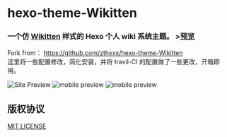# hexo-theme-Wikitten
### 一个仿 [Wikitten](https://wikitten.vizuina.com/) 样式的 Hexo 个人 wiki 系统主题。 >[预览](http://wiki.zthxxx.me/)  

Fork from： https://github.com/zthxxx/hexo-theme-Wikitten  
这里将一些配置修改，简化安装，并将 travil-CI 的配置做了一些更改，开箱即用。  



![Site Preview](./source/images/SitePreview.png)
![mobile preview](./source/images/mobile1.png) ![mobile preview](./source/images/mobile2.png)
## 版权协议

[MIT LICENSE](./LICENSE)



